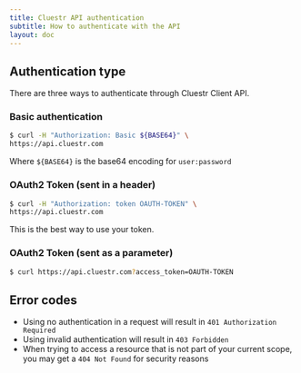 ```yaml
---
title: Cluestr API authentication
subtitle: How to authenticate with the API
layout: doc
---
```


## Authentication type
There are three ways to authenticate through Cluestr Client API.

### Basic authentication
```sh
$ curl -H "Authorization: Basic ${BASE64}" \
https://api.cluestr.com
```

Where `${BASE64}` is the base64 encoding for `user:password`

### OAuth2 Token (sent in a header)
```sh
$ curl -H "Authorization: token OAUTH-TOKEN" \
https://api.cluestr.com
```
This is the best way to use your token.

### OAuth2 Token (sent as a parameter)
```sh
$ curl https://api.cluestr.com?access_token=OAUTH-TOKEN
```

## Error codes

* Using no authentication in a request will result in `401 Authorization Required`
* Using invalid authentication will result in `403 Forbidden`
* When trying to access a resource that is not part of your current scope, you may get a `404 Not Found` for security reasons
